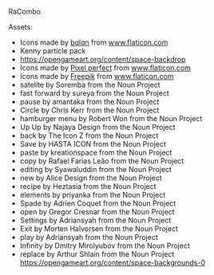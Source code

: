 RaCombo

Assets: 
 * <div>Icons made by <a href="https://www.flaticon.com/authors/bqlqn" title="bqlqn">bqlqn</a> from <a href="https://www.flaticon.com/" title="Flaticon">www.flaticon.com</a></div>
 * Kenny particle pack
 * https://opengameart.org/content/space-backdrop
 * <div>Icons made by <a href="https://www.flaticon.com/authors/pixel-perfect" title="Pixel perfect">Pixel perfect</a> from <a href="https://www.flaticon.com/" title="Flaticon">www.flaticon.com</a></div>
 * <div>Icons made by <a href="https://www.freepik.com" title="Freepik">Freepik</a> from <a href="https://www.flaticon.com/" title="Flaticon">www.flaticon.com</a></div>
 * satelite by Soremba from the Noun Project
 * fast forward by sureya from the Noun Project
 * pause by amantaka from the Noun Project
 * Circle by Chris Kerr from the Noun Project
 * hamburger menu by Robert Won from the Noun Project
 * Up Up by Najaya Design from the Noun Project
 * back by The Icon Z from the Noun Project
 * Save by HASTA ICON from the Noun Project
 * paste by kreationspace from the Noun Project
 * copy by Rafael Farias Leão from the Noun Project
 * editing by Syawaluddin from the Noun Project
 * new by Alice Design from the Noun Project
 * recipe by Heztasia from the Noun Project
 * elements by priyanka from the Noun Project
 * Spade by Adrien Coquet from the Noun Project
 * open by Gregor Cresnar from the Noun Project
 * Settings by Adriansyah from the Noun Project
 * Exit by Morten Halvorsen from the Noun Project
 * play by Adriansyah from the Noun Project
 * Infinity by Dmitry Mirolyubov from the Noun Project
 * replace by Arthur Shlain from the Noun Project
 https://opengameart.org/content/space-backgrounds-0